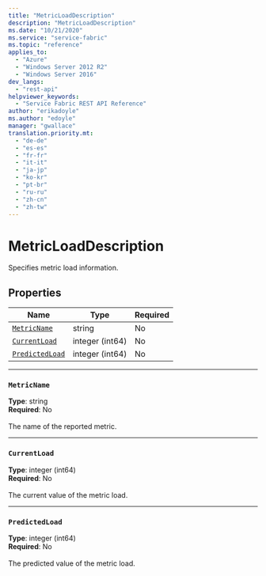 ```yaml
---
title: "MetricLoadDescription"
description: "MetricLoadDescription"
ms.date: "10/21/2020"
ms.service: "service-fabric"
ms.topic: "reference"
applies_to: 
  - "Azure"
  - "Windows Server 2012 R2"
  - "Windows Server 2016"
dev_langs: 
  - "rest-api"
helpviewer_keywords: 
  - "Service Fabric REST API Reference"
author: "erikadoyle"
ms.author: "edoyle"
manager: "gwallace"
translation.priority.mt: 
  - "de-de"
  - "es-es"
  - "fr-fr"
  - "it-it"
  - "ja-jp"
  - "ko-kr"
  - "pt-br"
  - "ru-ru"
  - "zh-cn"
  - "zh-tw"
---
```

# MetricLoadDescription

Specifies metric load information.

## Properties
| Name | Type | Required |
| --- | --- | --- |
| [`MetricName`](#metricname) | string | No |
| [`CurrentLoad`](#currentload) | integer (int64) | No |
| [`PredictedLoad`](#predictedload) | integer (int64) | No |

____
### `MetricName`
__Type__: string <br/>
__Required__: No<br/>
<br/>
The name of the reported metric.

____
### `CurrentLoad`
__Type__: integer (int64) <br/>
__Required__: No<br/>
<br/>
The current value of the metric load.

____
### `PredictedLoad`
__Type__: integer (int64) <br/>
__Required__: No<br/>
<br/>
The predicted value of the metric load.
